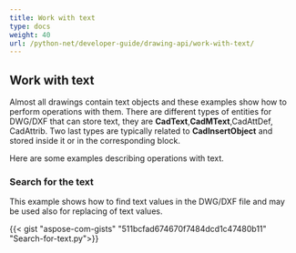 ```yaml
---
title: Work with text
type: docs
weight: 40
url: /python-net/developer-guide/drawing-api/work-with-text/
---
```


## **Work with text**

Almost all drawings contain text objects and these examples show how to perform operations with them. 
There are different types of entities for DWG/DXF that can store text, they are **CadText**,**CadMText**,CadAttDef, CadAttrib. Two last types are typically related 
to **CadInsertObject** and stored inside it or in the corresponding block.

Here are some examples describing operations with text.

### **Search for the text**

This example shows how to find text values in the DWG/DXF file and may be used also for replacing of text values.

{{< gist "aspose-com-gists" "511bcfad674670f7484dcd1c47480b11" "Search-for-text.py">}}
	